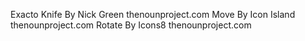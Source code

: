 Exacto Knife By Nick Green thenounproject.com
Move By Icon Island thenounproject.com
Rotate By Icons8 thenounproject.com

